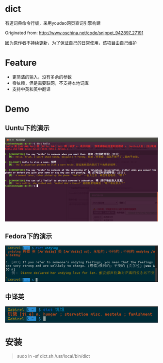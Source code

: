 # dict

有道词典命令行版，采用youdao网页查词引擎构建

Originated from: http://www.oschina.net/code/snippet_942897_27191

因为原作者不持续更新，为了保证自己的日常使用，该项目由自己维护

# Feature
- 更简洁的输入，没有多余的参数
- 零依赖，但是需要联网，不支持本地词库
- 支持中英和英中翻译


# Demo
## Uuntu下的演示
![Ubuntu下演示](https://raw.githubusercontent.com/shell-ex/dict/master/demo/11131431_1FdU.png)

## Fedora下的演示
![Fedora下的演示](https://raw.githubusercontent.com/shell-ex/dict/master/demo/fedora_Demo.png)

## 中译英
![中译英](https://raw.githubusercontent.com/shell-ex/dict/master/demo/Chinese_To_English.png)

# 安装

> sudo ln -sf dict.sh /usr/local/bin/dict